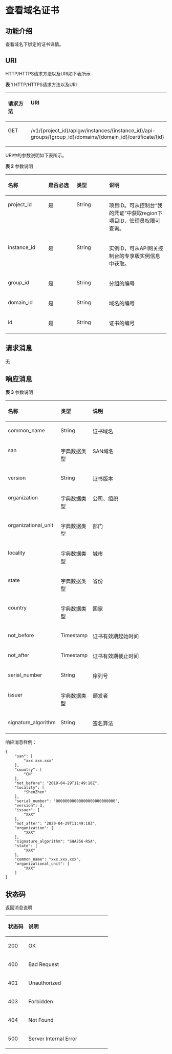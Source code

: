 # 查看域名证书<a name="apig-phapi-200220004"></a>

## 功能介绍<a name="section38324262122"></a>

查看域名下绑定的证书详情。

## URI<a name="section12832162641216"></a>

HTTP/HTTPS请求方法以及URI如下表所示

**表 1**  HTTP/HTTPS请求方法以及URI

<a name="table1396111510132"></a>
<table><thead align="left"><tr id="row096151515139"><th class="cellrowborder" valign="top" width="20%" id="mcps1.2.3.1.1"><p id="p1422722218139"><a name="p1422722218139"></a><a name="p1422722218139"></a>请求方法</p>
</th>
<th class="cellrowborder" valign="top" width="80%" id="mcps1.2.3.1.2"><p id="p122713225131"><a name="p122713225131"></a><a name="p122713225131"></a>URI</p>
</th>
</tr>
</thead>
<tbody><tr id="row169611815131313"><td class="cellrowborder" valign="top" width="20%" headers="mcps1.2.3.1.1 "><p id="p15227162219132"><a name="p15227162219132"></a><a name="p15227162219132"></a>GET</p>
</td>
<td class="cellrowborder" valign="top" width="80%" headers="mcps1.2.3.1.2 "><p id="p1667817402181"><a name="p1667817402181"></a><a name="p1667817402181"></a><span id="ph1610691534619"><a name="ph1610691534619"></a><a name="ph1610691534619"></a>/v1/{project_id}/apigw/instances/{instance_id}</span>/api-groups/{group_id}/domains/{domain_id}/certificate/{id}</p>
</td>
</tr>
</tbody>
</table>

URI中的参数说明如下表所示。

**表 2**  参数说明

<a name="table4851459153818"></a>
<table><thead align="left"><tr id="row1985259143813"><th class="cellrowborder" valign="top" width="25%" id="mcps1.2.5.1.1"><p id="p12367713193420"><a name="p12367713193420"></a><a name="p12367713193420"></a>名称</p>
</th>
<th class="cellrowborder" valign="top" width="17.580000000000002%" id="mcps1.2.5.1.2"><p id="p7367161316343"><a name="p7367161316343"></a><a name="p7367161316343"></a>是否必选</p>
</th>
<th class="cellrowborder" valign="top" width="20.11%" id="mcps1.2.5.1.3"><p id="p93675133347"><a name="p93675133347"></a><a name="p93675133347"></a>类型</p>
</th>
<th class="cellrowborder" valign="top" width="37.31%" id="mcps1.2.5.1.4"><p id="p836761317349"><a name="p836761317349"></a><a name="p836761317349"></a>说明</p>
</th>
</tr>
</thead>
<tbody><tr id="row1133784305513"><td class="cellrowborder" valign="top" width="25%" headers="mcps1.2.5.1.1 "><p id="p55878963"><a name="p55878963"></a><a name="p55878963"></a>project_id</p>
</td>
<td class="cellrowborder" valign="top" width="17.580000000000002%" headers="mcps1.2.5.1.2 "><p id="p29902160"><a name="p29902160"></a><a name="p29902160"></a>是</p>
</td>
<td class="cellrowborder" valign="top" width="20.11%" headers="mcps1.2.5.1.3 "><p id="p6155914"><a name="p6155914"></a><a name="p6155914"></a>String</p>
</td>
<td class="cellrowborder" valign="top" width="37.31%" headers="mcps1.2.5.1.4 "><p id="p28867016"><a name="p28867016"></a><a name="p28867016"></a>项目ID。可从控制台“我的凭证”中获取region下项目ID，管理员权限可查询。</p>
</td>
</tr>
<tr id="row1871244214556"><td class="cellrowborder" valign="top" width="25%" headers="mcps1.2.5.1.1 "><p id="p1780913159538"><a name="p1780913159538"></a><a name="p1780913159538"></a>instance_id</p>
</td>
<td class="cellrowborder" valign="top" width="17.580000000000002%" headers="mcps1.2.5.1.2 "><p id="p9809215115310"><a name="p9809215115310"></a><a name="p9809215115310"></a>是</p>
</td>
<td class="cellrowborder" valign="top" width="20.11%" headers="mcps1.2.5.1.3 "><p id="p1280914152538"><a name="p1280914152538"></a><a name="p1280914152538"></a>String</p>
</td>
<td class="cellrowborder" valign="top" width="37.31%" headers="mcps1.2.5.1.4 "><p id="p1880914157537"><a name="p1880914157537"></a><a name="p1880914157537"></a>实例ID，可从API网关控制台的专享版实例信息中获取。</p>
</td>
</tr>
<tr id="row13944152316182"><td class="cellrowborder" valign="top" width="25%" headers="mcps1.2.5.1.1 "><p id="p56248118"><a name="p56248118"></a><a name="p56248118"></a>group_id</p>
</td>
<td class="cellrowborder" valign="top" width="17.580000000000002%" headers="mcps1.2.5.1.2 "><p id="p59803701"><a name="p59803701"></a><a name="p59803701"></a>是</p>
</td>
<td class="cellrowborder" valign="top" width="20.11%" headers="mcps1.2.5.1.3 "><p id="p12261637"><a name="p12261637"></a><a name="p12261637"></a>String</p>
</td>
<td class="cellrowborder" valign="top" width="37.31%" headers="mcps1.2.5.1.4 "><p id="p53668558"><a name="p53668558"></a><a name="p53668558"></a>分组的编号</p>
</td>
</tr>
<tr id="row21491627194614"><td class="cellrowborder" valign="top" width="25%" headers="mcps1.2.5.1.1 "><p id="p147479565365"><a name="p147479565365"></a><a name="p147479565365"></a>domain_id</p>
</td>
<td class="cellrowborder" valign="top" width="17.580000000000002%" headers="mcps1.2.5.1.2 "><p id="p153301010123713"><a name="p153301010123713"></a><a name="p153301010123713"></a>是</p>
</td>
<td class="cellrowborder" valign="top" width="20.11%" headers="mcps1.2.5.1.3 "><p id="p14330710143716"><a name="p14330710143716"></a><a name="p14330710143716"></a>String</p>
</td>
<td class="cellrowborder" valign="top" width="37.31%" headers="mcps1.2.5.1.4 "><p id="p9747195653615"><a name="p9747195653615"></a><a name="p9747195653615"></a>域名的编号</p>
</td>
</tr>
<tr id="row18555915383"><td class="cellrowborder" valign="top" width="25%" headers="mcps1.2.5.1.1 "><p id="p111823311382"><a name="p111823311382"></a><a name="p111823311382"></a>id</p>
</td>
<td class="cellrowborder" valign="top" width="17.580000000000002%" headers="mcps1.2.5.1.2 "><p id="p163410335385"><a name="p163410335385"></a><a name="p163410335385"></a>是</p>
</td>
<td class="cellrowborder" valign="top" width="20.11%" headers="mcps1.2.5.1.3 "><p id="p83443318381"><a name="p83443318381"></a><a name="p83443318381"></a>String</p>
</td>
<td class="cellrowborder" valign="top" width="37.31%" headers="mcps1.2.5.1.4 "><p id="p3341333163817"><a name="p3341333163817"></a><a name="p3341333163817"></a>证书的编号</p>
</td>
</tr>
</tbody>
</table>

## 请求消息<a name="section14272513203411"></a>

无

## 响应消息<a name="section1044114111321"></a>

**表 3**  参数说明

<a name="table34366064"></a>
<table><thead align="left"><tr id="row59541114"><th class="cellrowborder" valign="top" width="24.93%" id="mcps1.2.4.1.1"><p id="p58100907"><a name="p58100907"></a><a name="p58100907"></a>名称</p>
</th>
<th class="cellrowborder" valign="top" width="19.23%" id="mcps1.2.4.1.2"><p id="p8553058"><a name="p8553058"></a><a name="p8553058"></a>类型</p>
</th>
<th class="cellrowborder" valign="top" width="55.84%" id="mcps1.2.4.1.3"><p id="p21709060"><a name="p21709060"></a><a name="p21709060"></a>说明</p>
</th>
</tr>
</thead>
<tbody><tr id="row13603451"><td class="cellrowborder" valign="top" width="24.93%" headers="mcps1.2.4.1.1 "><p id="p28137775"><a name="p28137775"></a><a name="p28137775"></a>common_name</p>
</td>
<td class="cellrowborder" valign="top" width="19.23%" headers="mcps1.2.4.1.2 "><p id="p64567303"><a name="p64567303"></a><a name="p64567303"></a>String</p>
</td>
<td class="cellrowborder" valign="top" width="55.84%" headers="mcps1.2.4.1.3 "><p id="p62569068"><a name="p62569068"></a><a name="p62569068"></a>证书域名</p>
</td>
</tr>
<tr id="row26250702"><td class="cellrowborder" valign="top" width="24.93%" headers="mcps1.2.4.1.1 "><p id="p45932145"><a name="p45932145"></a><a name="p45932145"></a>san</p>
</td>
<td class="cellrowborder" valign="top" width="19.23%" headers="mcps1.2.4.1.2 "><p id="p29516244"><a name="p29516244"></a><a name="p29516244"></a>字典数据类型</p>
</td>
<td class="cellrowborder" valign="top" width="55.84%" headers="mcps1.2.4.1.3 "><p id="p42005535"><a name="p42005535"></a><a name="p42005535"></a>SAN域名</p>
</td>
</tr>
<tr id="row42505499"><td class="cellrowborder" valign="top" width="24.93%" headers="mcps1.2.4.1.1 "><p id="p20393431"><a name="p20393431"></a><a name="p20393431"></a>version</p>
</td>
<td class="cellrowborder" valign="top" width="19.23%" headers="mcps1.2.4.1.2 "><p id="p41255182"><a name="p41255182"></a><a name="p41255182"></a>String</p>
</td>
<td class="cellrowborder" valign="top" width="55.84%" headers="mcps1.2.4.1.3 "><p id="p53335466"><a name="p53335466"></a><a name="p53335466"></a>证书版本</p>
</td>
</tr>
<tr id="row1597316278356"><td class="cellrowborder" valign="top" width="24.93%" headers="mcps1.2.4.1.1 "><p id="p197412733518"><a name="p197412733518"></a><a name="p197412733518"></a>organization</p>
</td>
<td class="cellrowborder" valign="top" width="19.23%" headers="mcps1.2.4.1.2 "><p id="p119741127113511"><a name="p119741127113511"></a><a name="p119741127113511"></a>字典数据类型</p>
</td>
<td class="cellrowborder" valign="top" width="55.84%" headers="mcps1.2.4.1.3 "><p id="p59743278353"><a name="p59743278353"></a><a name="p59743278353"></a>公司、组织</p>
</td>
</tr>
<tr id="row819414407421"><td class="cellrowborder" valign="top" width="24.93%" headers="mcps1.2.4.1.1 "><p id="p10195134013424"><a name="p10195134013424"></a><a name="p10195134013424"></a>organizational_unit</p>
</td>
<td class="cellrowborder" valign="top" width="19.23%" headers="mcps1.2.4.1.2 "><p id="p9195540204211"><a name="p9195540204211"></a><a name="p9195540204211"></a>字典数据类型</p>
</td>
<td class="cellrowborder" valign="top" width="55.84%" headers="mcps1.2.4.1.3 "><p id="p12195340194218"><a name="p12195340194218"></a><a name="p12195340194218"></a>部门</p>
</td>
</tr>
<tr id="row18379348184220"><td class="cellrowborder" valign="top" width="24.93%" headers="mcps1.2.4.1.1 "><p id="p173791848154219"><a name="p173791848154219"></a><a name="p173791848154219"></a>locality</p>
</td>
<td class="cellrowborder" valign="top" width="19.23%" headers="mcps1.2.4.1.2 "><p id="p103791648174218"><a name="p103791648174218"></a><a name="p103791648174218"></a>字典数据类型</p>
</td>
<td class="cellrowborder" valign="top" width="55.84%" headers="mcps1.2.4.1.3 "><p id="p203792048114218"><a name="p203792048114218"></a><a name="p203792048114218"></a>城市</p>
</td>
</tr>
<tr id="row19955114434219"><td class="cellrowborder" valign="top" width="24.93%" headers="mcps1.2.4.1.1 "><p id="p395614415429"><a name="p395614415429"></a><a name="p395614415429"></a>state</p>
</td>
<td class="cellrowborder" valign="top" width="19.23%" headers="mcps1.2.4.1.2 "><p id="p7956544144219"><a name="p7956544144219"></a><a name="p7956544144219"></a>字典数据类型</p>
</td>
<td class="cellrowborder" valign="top" width="55.84%" headers="mcps1.2.4.1.3 "><p id="p1695664412423"><a name="p1695664412423"></a><a name="p1695664412423"></a>省份</p>
</td>
</tr>
<tr id="row1237917443448"><td class="cellrowborder" valign="top" width="24.93%" headers="mcps1.2.4.1.1 "><p id="p83807447442"><a name="p83807447442"></a><a name="p83807447442"></a>country</p>
</td>
<td class="cellrowborder" valign="top" width="19.23%" headers="mcps1.2.4.1.2 "><p id="p1338094424411"><a name="p1338094424411"></a><a name="p1338094424411"></a>字典数据类型</p>
</td>
<td class="cellrowborder" valign="top" width="55.84%" headers="mcps1.2.4.1.3 "><p id="p1438054424413"><a name="p1438054424413"></a><a name="p1438054424413"></a>国家</p>
</td>
</tr>
<tr id="row1531019472447"><td class="cellrowborder" valign="top" width="24.93%" headers="mcps1.2.4.1.1 "><p id="p131074774416"><a name="p131074774416"></a><a name="p131074774416"></a>not_before</p>
</td>
<td class="cellrowborder" valign="top" width="19.23%" headers="mcps1.2.4.1.2 "><p id="p20996554195919"><a name="p20996554195919"></a><a name="p20996554195919"></a>Timestamp</p>
</td>
<td class="cellrowborder" valign="top" width="55.84%" headers="mcps1.2.4.1.3 "><p id="p2310547164412"><a name="p2310547164412"></a><a name="p2310547164412"></a>证书有效期起始时间</p>
</td>
</tr>
<tr id="row6835102618461"><td class="cellrowborder" valign="top" width="24.93%" headers="mcps1.2.4.1.1 "><p id="p17835326104618"><a name="p17835326104618"></a><a name="p17835326104618"></a>not_after</p>
</td>
<td class="cellrowborder" valign="top" width="19.23%" headers="mcps1.2.4.1.2 "><p id="p132009357462"><a name="p132009357462"></a><a name="p132009357462"></a>Timestamp</p>
</td>
<td class="cellrowborder" valign="top" width="55.84%" headers="mcps1.2.4.1.3 "><p id="p9835132620462"><a name="p9835132620462"></a><a name="p9835132620462"></a>证书有效期截止时间</p>
</td>
</tr>
<tr id="row1275175164617"><td class="cellrowborder" valign="top" width="24.93%" headers="mcps1.2.4.1.1 "><p id="p675185154618"><a name="p675185154618"></a><a name="p675185154618"></a>serial_number</p>
</td>
<td class="cellrowborder" valign="top" width="19.23%" headers="mcps1.2.4.1.2 "><p id="p3589112564711"><a name="p3589112564711"></a><a name="p3589112564711"></a>String</p>
</td>
<td class="cellrowborder" valign="top" width="55.84%" headers="mcps1.2.4.1.3 "><p id="p5751135114615"><a name="p5751135114615"></a><a name="p5751135114615"></a>序列号</p>
</td>
</tr>
<tr id="row12867115410466"><td class="cellrowborder" valign="top" width="24.93%" headers="mcps1.2.4.1.1 "><p id="p886885418466"><a name="p886885418466"></a><a name="p886885418466"></a>issuer</p>
</td>
<td class="cellrowborder" valign="top" width="19.23%" headers="mcps1.2.4.1.2 "><p id="p1311443014470"><a name="p1311443014470"></a><a name="p1311443014470"></a>字典数据类型</p>
</td>
<td class="cellrowborder" valign="top" width="55.84%" headers="mcps1.2.4.1.3 "><p id="p4868115418464"><a name="p4868115418464"></a><a name="p4868115418464"></a>颁发者</p>
</td>
</tr>
<tr id="row89501546154614"><td class="cellrowborder" valign="top" width="24.93%" headers="mcps1.2.4.1.1 "><p id="p199501246144610"><a name="p199501246144610"></a><a name="p199501246144610"></a>signature_algorithm</p>
</td>
<td class="cellrowborder" valign="top" width="19.23%" headers="mcps1.2.4.1.2 "><p id="p17297103219473"><a name="p17297103219473"></a><a name="p17297103219473"></a>String</p>
</td>
<td class="cellrowborder" valign="top" width="55.84%" headers="mcps1.2.4.1.3 "><p id="p5950114674618"><a name="p5950114674618"></a><a name="p5950114674618"></a>签名算法</p>
</td>
</tr>
</tbody>
</table>

响应消息样例：

```
{
    "san": [
        "xxx.xxx.xxx"
    ],
    "country": [
        "CN"
    ],
    "not_before": "2019-04-29T11:49:18Z",
    "locality": [
        "ShenZhen"
    ],
    "serial_number": "00000000000000000000000000",
    "version": 3,
    "issuer": [
        "XXX"
    ],
    "not_after": "2029-04-29T11:49:18Z",
    "organization": [
        "XXX"
    ],
    "signature_algorithm": "SHA256-RSA",
    "state": [
        "XXX"
    ],
    "common_name": "xxx.xxx.xxx",
    "organizational_unit": [
        "XXX"
    ]
}
```

## 状态码<a name="section2083573084114"></a>

返回消息说明

<a name="table1338010302424"></a>
<table><thead align="left"><tr id="row048810308426"><th class="cellrowborder" valign="top" width="20%" id="mcps1.1.3.1.1"><p id="p174881730194216"><a name="p174881730194216"></a><a name="p174881730194216"></a>状态码</p>
</th>
<th class="cellrowborder" valign="top" width="80%" id="mcps1.1.3.1.2"><p id="p848863018429"><a name="p848863018429"></a><a name="p848863018429"></a>说明</p>
</th>
</tr>
</thead>
<tbody><tr id="row94881130104218"><td class="cellrowborder" valign="top" width="20%" headers="mcps1.1.3.1.1 "><p id="p7488163084211"><a name="p7488163084211"></a><a name="p7488163084211"></a>200</p>
</td>
<td class="cellrowborder" valign="top" width="80%" headers="mcps1.1.3.1.2 "><p id="p1397710479489"><a name="p1397710479489"></a><a name="p1397710479489"></a>OK</p>
</td>
</tr>
<tr id="row1948893004211"><td class="cellrowborder" valign="top" width="20%" headers="mcps1.1.3.1.1 "><p id="p14488113015426"><a name="p14488113015426"></a><a name="p14488113015426"></a>400</p>
</td>
<td class="cellrowborder" valign="top" width="80%" headers="mcps1.1.3.1.2 "><p id="p1497764720485"><a name="p1497764720485"></a><a name="p1497764720485"></a>Bad Request</p>
</td>
</tr>
<tr id="row9488173084210"><td class="cellrowborder" valign="top" width="20%" headers="mcps1.1.3.1.1 "><p id="p24883304428"><a name="p24883304428"></a><a name="p24883304428"></a>401</p>
</td>
<td class="cellrowborder" valign="top" width="80%" headers="mcps1.1.3.1.2 "><p id="p1848810308429"><a name="p1848810308429"></a><a name="p1848810308429"></a>Unauthorized</p>
</td>
</tr>
<tr id="row1488230194211"><td class="cellrowborder" valign="top" width="20%" headers="mcps1.1.3.1.1 "><p id="p6488133064210"><a name="p6488133064210"></a><a name="p6488133064210"></a>403</p>
</td>
<td class="cellrowborder" valign="top" width="80%" headers="mcps1.1.3.1.2 "><p id="p10488193018426"><a name="p10488193018426"></a><a name="p10488193018426"></a>Forbidden</p>
</td>
</tr>
<tr id="row174882030134217"><td class="cellrowborder" valign="top" width="20%" headers="mcps1.1.3.1.1 "><p id="p144883304428"><a name="p144883304428"></a><a name="p144883304428"></a>404</p>
</td>
<td class="cellrowborder" valign="top" width="80%" headers="mcps1.1.3.1.2 "><p id="p4488103094212"><a name="p4488103094212"></a><a name="p4488103094212"></a>Not Found</p>
</td>
</tr>
<tr id="row5488183024215"><td class="cellrowborder" valign="top" width="20%" headers="mcps1.1.3.1.1 "><p id="p17488163014423"><a name="p17488163014423"></a><a name="p17488163014423"></a>500</p>
</td>
<td class="cellrowborder" valign="top" width="80%" headers="mcps1.1.3.1.2 "><p id="p048813014216"><a name="p048813014216"></a><a name="p048813014216"></a>Server Internal Error</p>
</td>
</tr>
</tbody>
</table>

